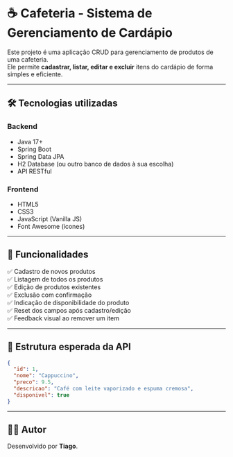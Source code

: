 # ☕ Cafeteria - Sistema de Gerenciamento de Cardápio

Este projeto é uma aplicação CRUD para gerenciamento de produtos de uma cafeteria.  
Ele permite **cadastrar, listar, editar e excluir** itens do cardápio de forma simples e eficiente.

---

## 🛠️ Tecnologias utilizadas

### Backend
- Java 17+
- Spring Boot
- Spring Data JPA
- H2 Database (ou outro banco de dados à sua escolha)
- API RESTful

### Frontend
- HTML5
- CSS3
- JavaScript (Vanilla JS)
- Font Awesome (ícones)

---

## 🎯 Funcionalidades

✅ Cadastro de novos produtos  
✅ Listagem de todos os produtos  
✅ Edição de produtos existentes  
✅ Exclusão com confirmação  
✅ Indicação de disponibilidade do produto  
✅ Reset dos campos após cadastro/edição  
✅ Feedback visual ao remover um item  

---

## 📄 Estrutura esperada da API

```json
{
  "id": 1,
  "nome": "Cappuccino",
  "preco": 9.5,
  "descricao": "Café com leite vaporizado e espuma cremosa",
  "disponivel": true
}
```

---

## 👨‍💻 Autor

Desenvolvido por **Tiago**.